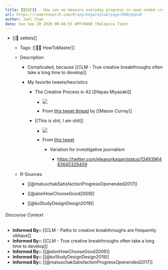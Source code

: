 ```yaml
---
title: [[QUE]] - How can we measure everyday progress in open-ended creative work?
url: https://roamresearch.com/#/app/megacoglab/page/D8ByQqeuB
author: Joel Chan
date: Sun Sep 20 2020 00:46:53 GMT+0800 (Malaysia Time)
---
```


- [[🌲 zettels]]

    - Tags: [[👩‍🏫 HowToMaster]]

    - Description

        - Complicated, because [[CLM - True creative breakthroughs often take a long time to develop]]

        - My favorite tweets/heuristics

            - The Creative Process in 42 [[Hayao Miyazaki]]

                - ![](https://firebasestorage.googleapis.com/v0/b/firescript-577a2.appspot.com/o/imgs%2Fapp%2Fmegacoglab%2FTSo1xJZ8_5.png?alt=media&token=61c8ee19-0219-4f5b-a7ee-4a2617b7eef8)

                - From [this tweet thread](https://twitter.com/masoncurrey/status/1348621624191250433) by [[Mason Currey]]

            - [[This is shit, I am shit]]

                - ![](https://firebasestorage.googleapis.com/v0/b/firescript-577a2.appspot.com/o/imgs%2Fapp%2Fmegacoglab%2FdKSrCD8ZjJ.png?alt=media&token=eedce39b-4e74-41aa-847e-00fb0aa6a1fb)

                - From [this tweet](https://twitter.com/marcusromer/status/393094184652902402?lang=en)

                    - Variation for investigative journalism

                        - https://twitter.com/eleanorkagan/status/1349396483645329409

    - R-Sources

        - [[@matuschakSatisfactionProgressOpenended2017]]

        - [[@alonHowChooseGood2009]]

        - [[@koStudyDesignDesign2019]]

###### Discourse Context

- **Informed By::** [[CLM - Paths to creative breakthroughs are frequently oblique]]
- **Informed By::** [[CLM - True creative breakthroughs often take a long time to develop]]
- **Informed By::** [[@alonHowChooseGood2009]]
- **Informed By::** [[@koStudyDesignDesign2019]]
- **Informed By::** [[@matuschakSatisfactionProgressOpenended2017]]
